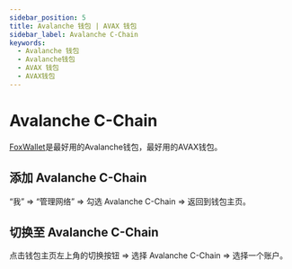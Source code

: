 ```yaml
---
sidebar_position: 5
title: Avalanche 钱包 | AVAX 钱包
sidebar_label: Avalanche C-Chain
keywords:
  - Avalanche 钱包
  - Avalanche钱包
  - AVAX 钱包
  - AVAX钱包
---
```


# Avalanche C-Chain

[FoxWallet](https://foxwallet.com)是最好用的Avalanche钱包，最好用的AVAX钱包。

## 添加 Avalanche C-Chain

“我” => “管理网络” => 勾选 Avalanche C-Chain => 返回到钱包主页。

## 切换至 Avalanche C-Chain

点击钱包主页左上角的切换按钮 => 选择 Avalanche C-Chain => 选择一个账户。